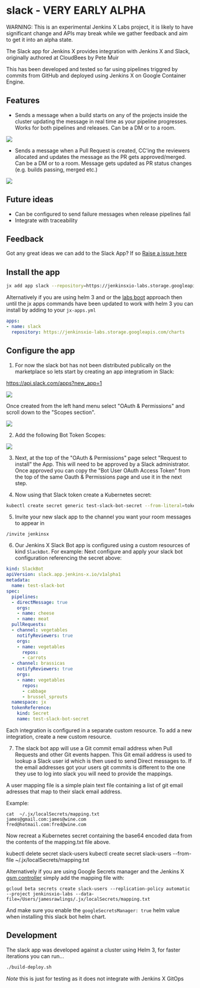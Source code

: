 # slack - VERY EARLY ALPHA

WARNING: This is an experimental Jenkins X Labs project, it is likely to have significant change and APIs may break while
we gather feedback and aim to get it into an alpha state.

The Slack app for Jenkins X provides integration with Jenkins X and Slack, originally authored at CloudBees by Pete Muir

This has been developed and tested so far using pipelines triggred by commits from GitHub and deployed using Jenkins X on Google Container Engine.

## Features

* Sends a message when a build starts on any of the projects inside the cluster updating the message in real time as your pipeline progresses. Works for both pipelines and releases. Can be a DM or to a room.

![](./docs/images/room.png)

* Sends a message when a Pull Request is created, CC'ing the reviewers allocated and updates the message as the PR gets approved/merged. Can be a DM or to a room. Message gets updated as PR status changes (e.g. builds passing, merged etc.)

![](./docs/images/dm.png)

## Future ideas
* Can be configured to send failure messages when release pipelines fail
* Integrate with traceability

## Feedback

Got any great ideas we can add to the Slack App? If so [Raise a issue here](https://github.com/jenkins-x-labs/issues)

## Install the app

```bash
jx add app slack --repository=https://jenkinsxio-labs.storage.googleapis.com/charts
```
Alternatively if you are using helm 3 and or the [labs boot](https://jenkins-x.io/docs/labs/boot/) approach then until the jx apps commands have been updated to work with helm 3 you can install by adding to your `jx-apps.yml`

```yaml
apps:
- name: slack
  repository: https://jenkinsxio-labs.storage.googleapis.com/charts
```

## Configure the app

1. For now the slack bot has not been distributed publically on the marketplace so lets start by creating an app integratiom in Slack:

https://api.slack.com/apps?new_app=1

![](./docs/images/create_app.png)

Once created from the left hand menu select "OAuth & Permissions" and scroll down to the "Scopes section".

![](./docs/images/oauth.png)

2. Add the following Bot Token Scopes:

![](./docs/images/scopes.png)

3. Next, at the top of the "OAuth & Permissions" page select "Request to install" the App.  This will need to be approved by a Slack administrator.  Once approved you can copy the "Bot User OAuth Access Token" from the top of the same Oauth & Permissions page and use it in the next step.

4. Now using that Slack token create a Kubernetes secret:
```bash
kubectl create secret generic test-slack-bot-secret --from-literal=token=abc123
```

5. Invite your new slack app to the channel you want your room messages to appear in
```
/invite jenkinsx
```
6. Our Jenkins X Slack Bot app is configured using a custom resources of kind `SlackBot`. For example:
Next configure and apply your slack bot configuration referencing the secret above:

```yaml
kind: SlackBot
apiVersion: slack.app.jenkins-x.io/v1alpha1
metadata:
  name: test-slack-bot
spec:
  pipelines:
  - directMessage: true
    orgs:
    - name: cheese
    - name: meat
  pullRequests:
  - channel: vegetables
    notifyReviewers: true
    orgs:
    - name: vegetables
      repos:
      - carrots
  - channel: brassicas
    notifyReviewers: true
    orgs:
    - name: vegetables
      repos:
      - cabbage
      - brussel_sprouts
  namespace: jx
  tokenReference:
    kind: Secret
    name: test-slack-bot-secret
```

Each integration is configured in a separate custom resource. To add a new integration, create
a new custom resource.

7. The slack bot app will use a Git commit email address when Pull Requests and other Git events happen.  This Git email address is used to lookup a Slack user id which is then used to send Direct messages to.  If the email addresses got your users git commits is different to the one they use to log into slack you will need to provide the mappings.

A user mapping file is a simple plain text file containing a list of git email adresses that map to their slack email address.

Example:
```
cat  ~/.jx/localSecrets/mapping.txt
james@gmail.com:james@wine.com
fred@hotmail.com:fred@wine.com
```

Now recreat a Kubernetes secret containing the base64 encoded data from the contents of the mapping.txt file above.

kubectl delete secret slack-users
kubectl create secret slack-users --from-file ~/.jx/localSecrets/mapping.txt


Alternatively if you are using Google Secrets manager and the Jenkins X [gsm controller](https://github.com/jenkins-x-labs/gsm-controller) simply add the mapping file with:
```
gcloud beta secrets create slack-users --replication-policy automatic --project jenkinsxio-labs --data-file=/Users/jamesrawlings/.jx/localSecrets/mapping.txt
```
And make sure you enable the `googleSecretsManager: true` helm value when installing this slack bot helm chart.

## Development

The slack app was developed against a cluster using Helm 3, for faster iterations you can run...
```bash
./build-deploy.sh
```

_Note_ this is just for testing as it does not integrate with Jenkins X GitOps
